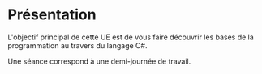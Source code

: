 # Présentation

L'objectif principal de cette UE est de vous faire découvrir les bases de la programmation au travers du langage C#.

Une séance correspond à une demi-journée de travail.